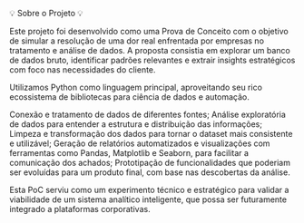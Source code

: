 💡 Sobre o Projeto 💡 

Este projeto foi desenvolvido como uma Prova de Conceito com o objetivo de simular a resolução de uma dor real enfrentada por empresas no tratamento e análise de dados. 
A proposta consistia em explorar um banco de dados bruto, identificar padrões relevantes e extrair insights estratégicos com foco nas necessidades do cliente.

Utilizamos Python como linguagem principal, aproveitando seu rico ecossistema de bibliotecas para ciência de dados e automação.

Conexão e tratamento de dados de diferentes fontes;
Análise exploratória de dados para entender a estrutura e distribuição das informações;
Limpeza e transformação dos dados para tornar o dataset mais consistente e utilizável;
Geração de relatórios automatizados e visualizações com ferramentas como Pandas, Matplotlib e Seaborn, para facilitar a comunicação dos achados;
Prototipação de funcionalidades que poderiam ser evoluídas para um produto final, com base nas descobertas da análise.

Esta PoC serviu como um experimento técnico e estratégico para validar a viabilidade de um sistema analítico inteligente, que possa ser futuramente integrado a plataformas corporativas.
